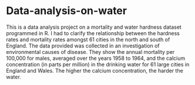 # Data-analysis-on-water
This is a data analysis project on a mortality and water hardness dataset programmed in R. 
I had to clarify the relationship between the hardness rates and mortality rates amongst 61 cities in the north and south of England. 
The data provided was collected in an investigation of environmental causes of disease. 
They show the annual mortality per 100,000 for males, averaged over the years 1958 to 1964, and the calcium concentration (in parts per million) in the drinking water for 61 large cities in England and Wales. The higher the calcium concentration, the harder the water. 

